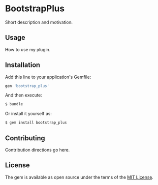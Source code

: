 # BootstrapPlus
Short description and motivation.

## Usage
How to use my plugin.

## Installation
Add this line to your application's Gemfile:

```ruby
gem 'bootstrap_plus'
```

And then execute:
```bash
$ bundle
```

Or install it yourself as:
```bash
$ gem install bootstrap_plus
```

## Contributing
Contribution directions go here.

## License
The gem is available as open source under the terms of the [MIT License](https://opensource.org/licenses/MIT).
